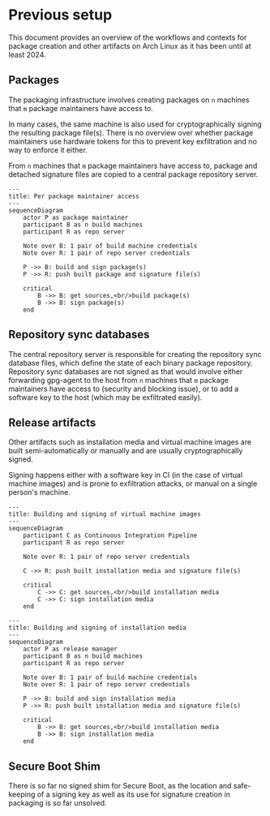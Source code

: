 # Previous setup

This document provides an overview of the workflows and contexts for package creation and other artifacts on Arch Linux as it has been until at least 2024.

## Packages

The packaging infrastructure involves creating packages on `n` machines that `m` package maintainers have access to.

In many cases, the same machine is also used for cryptographically signing the resulting package file(s).
There is no overview over whether package maintainers use hardware tokens for this to prevent key exfiltration and no way to enforce it either.

From `n` machines that `m` package maintainers have access to, package and detached signature files are copied to a central package repository server.

```mermaid
---
title: Per package maintainer access
---
sequenceDiagram
    actor P as package maintainer
    participant B as n build machines
    participant R as repo server

    Note over B: 1 pair of build machine credentials
    Note over R: 1 pair of repo server credentials

    P ->> B: build and sign package(s)
    P ->> R: push built package and signature file(s)

    critical
        B ->> B: get sources,<br/>build package(s)
        B ->> B: sign package(s)
    end
```

## Repository sync databases

The central repository server is responsible for creating the repository sync database files, which define the state of each binary package repository.
Repository sync databases are not signed as that would involve either forwarding gpg-agent to the host from `n` machines that `m` package maintainers have access to (security and blocking issue), or to add a software key to the host (which may be exfiltrated easily).

## Release artifacts

Other artifacts such as installation media and virtual machine images are built semi-automatically or manually and are usually cryptographically signed.

Signing happens either with a software key in CI (in the case of virtual machine images) and is prone to exfiltration attacks, or manual on a single person's machine.


```mermaid
---
title: Building and signing of virtual machine images
---
sequenceDiagram
    participant C as Continuous Integration Pipeline
    participant R as repo server

    Note over R: 1 pair of repo server credentials

    C ->> R: push built installation media and signature file(s)

    critical
        C ->> C: get sources,<br/>build installation media
        C ->> C: sign installation media
    end
```

```mermaid
---
title: Building and signing of installation media
---
sequenceDiagram
    actor P as release manager
    participant B as n build machines
    participant R as repo server

    Note over B: 1 pair of build machine credentials
    Note over R: 1 pair of repo server credentials

    P ->> B: build and sign installation media
    P ->> R: push built installation media and signature file(s)

    critical
        B ->> B: get sources,<br/>build installation media
        B ->> B: sign installation media
    end
```

## Secure Boot Shim

There is so far no signed shim for Secure Boot, as the location and safe-keeping of a signing key as well as its use for signature creation in packaging is so far unsolved.

